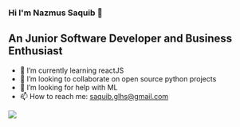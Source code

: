 ### Hi I'm Nazmus Saquib 👋
## An Junior Software Developer and Business Enthusiast 

<!--
**saquib9/saquib9** is a ✨ _special_ ✨ repository because its `README.md` (this file) appears on your GitHub profile.

Here are some ideas to get you started:

- 🔭 I’m currently an undergrad student 
- 🌱 I’m currently learning nodeJS
- 👯 I’m looking to collaborate on python projects
- 🤔 I’m looking for help with ML
- 📫 How to reach me: saquib.glhs@gmail.com



<img src="https://github-readme-stats.vercel.app/api?username=saquib9&&show_icons=true&title_color=ffffff&icon_color=bb2acf&text_color=daf7dc&bg_color=000000">




-->


- 🌱 I’m currently learning reactJS
- 👯 I’m looking to collaborate on open source python projects
- 🤔 I’m looking for help with ML
- 📫 How to reach me: saquib.glhs@gmail.com



<img src="https://github-readme-stats.vercel.app/api?username=saquib9&&show_icons=true&title_color=ffffff&icon_color=ffff00&text_color=daf7dc&bg_color=000000">
